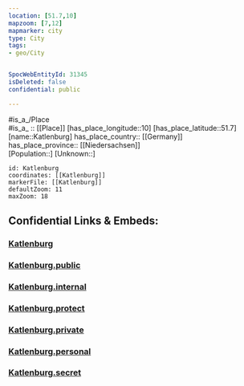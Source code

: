 ```yaml
---
location: [51.7,10] 
mapzoom: [7,12] 
mapmarker: city 
type: City
tags:
- geo/City


SpocWebEntityId: 31345
isDeleted: false
confidential: public

---
```

#is_a_/Place  
#is_a_ :: [[Place]] 
[has_place_longitude::10] 
[has_place_latitude::51.7] 
[name::Katlenburg] 
has_place_country:: [[Germany]]  
has_place_province:: [[Niedersachsen]]  
[Population::] 
[Unknown::] 


```leaflet
id: Katlenburg
coordinates: [[Katlenburg]] 
markerFile: [[Katlenburg]] 
defaultZoom: 11 
maxZoom: 18
```


## Confidential Links & Embeds: 

### [Katlenburg](/_Standards/Earth/Continent/Europe/Europe~Central/Germany/Germany~West/Niedersachsen/counties~Niedersachsen/Northeim/cities~Northeim/Katlenburg-Lindau/boroughs~Katlenburg-Lindau/Katlenburg.md) 

### [Katlenburg.public](/_public/Earth/Continent/Europe/Europe~Central/Germany/Germany~West/Niedersachsen/counties~Niedersachsen/Northeim/cities~Northeim/Katlenburg-Lindau/boroughs~Katlenburg-Lindau/Katlenburg.public.md) 

### [Katlenburg.internal](/_internal/Earth/Continent/Europe/Europe~Central/Germany/Germany~West/Niedersachsen/counties~Niedersachsen/Northeim/cities~Northeim/Katlenburg-Lindau/boroughs~Katlenburg-Lindau/Katlenburg.internal.md) 

### [Katlenburg.protect](/_protect/Earth/Continent/Europe/Europe~Central/Germany/Germany~West/Niedersachsen/counties~Niedersachsen/Northeim/cities~Northeim/Katlenburg-Lindau/boroughs~Katlenburg-Lindau/Katlenburg.protect.md) 

### [Katlenburg.private](/_private/Earth/Continent/Europe/Europe~Central/Germany/Germany~West/Niedersachsen/counties~Niedersachsen/Northeim/cities~Northeim/Katlenburg-Lindau/boroughs~Katlenburg-Lindau/Katlenburg.private.md) 

### [Katlenburg.personal](/_personal/Earth/Continent/Europe/Europe~Central/Germany/Germany~West/Niedersachsen/counties~Niedersachsen/Northeim/cities~Northeim/Katlenburg-Lindau/boroughs~Katlenburg-Lindau/Katlenburg.personal.md) 

### [Katlenburg.secret](/_secret/Earth/Continent/Europe/Europe~Central/Germany/Germany~West/Niedersachsen/counties~Niedersachsen/Northeim/cities~Northeim/Katlenburg-Lindau/boroughs~Katlenburg-Lindau/Katlenburg.secret.md)

